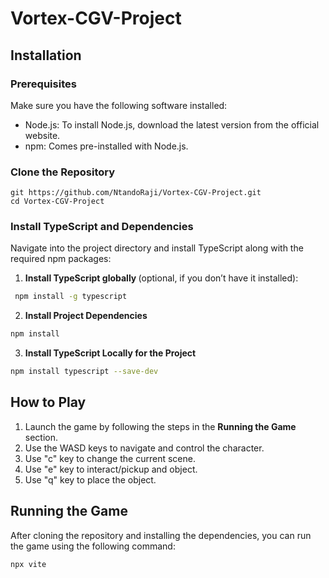 # Vortex-CGV-Project

## Installation
### Prerequisites
Make sure you have the following software installed:
 - Node.js: To install Node.js, download the latest version from the official website.
 - npm: Comes pre-installed with Node.js.

### Clone the Repository
    git https://github.com/NtandoRaji/Vortex-CGV-Project.git
    cd Vortex-CGV-Project

### Install TypeScript and Dependencies
Navigate into the project directory and install TypeScript along with the required npm packages:
  1. <b> Install TypeScript globally </b> (optional, if you don’t have it installed):
  ```bash
   npm install -g typescript
  ```
  2.  <b> Install Project Dependencies </b>
   ```bash
   npm install
   ```
  3. <b> Install TypeScript Locally for the Project </b>
  ```bash
  npm install typescript --save-dev
  ```
## How to Play
1. Launch the game by following the steps in the <b> Running the Game </b> section.
2. Use the WASD keys to navigate and control the character.
3. Use "c" key to change the current scene.
4. Use "e" key to interact/pickup and object.
5. Use "q" key to place the object.

## Running the Game
After cloning the repository and installing the dependencies, you can run the game using the following command:
  ```bash
  npx vite
  ```
